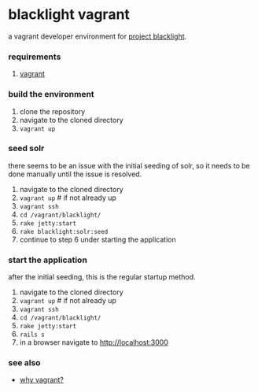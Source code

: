 # blacklight vagrant

a vagrant developer environment for [project blacklight](http://projectblacklight.org/).


### requirements

1. [vagrant](https://www.vagrantup.com/)


### build the environment

1. clone the repository
1. navigate to the cloned directory
1. `vagrant up`


### seed solr

there seems to be an issue with the initial seeding of solr, so it needs to be done manually until the issue is resolved.

1. navigate to the cloned directory
1. `vagrant up` # if not already up
1. `vagrant ssh`
1. `cd /vagrant/blacklight/`
1. `rake jetty:start`
1. `rake blacklight:solr:seed`
1. continue to step 6 under starting the application


### start the application

after the initial seeding, this is the regular startup method.

1. navigate to the cloned directory
1. `vagrant up` # if not already up
1. `vagrant ssh`
1. `cd /vagrant/blacklight/`
1. `rake jetty:start`
1. `rails s`
1. in a browser navigate to [http://localhost:3000](http://localhost:3000)


### see also

* [why vagrant?](https://docs.vagrantup.com/v2/why-vagrant/index.html)
